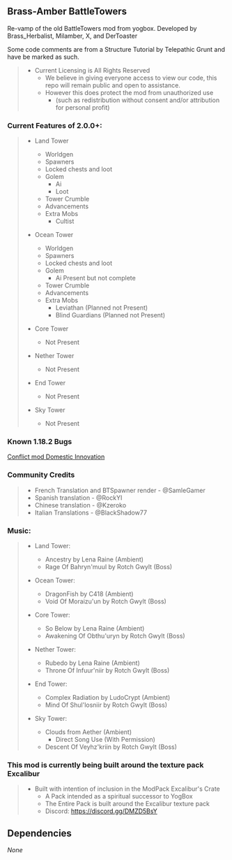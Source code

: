 ## Brass-Amber BattleTowers
Re-vamp of the old BattleTowers mod from yogbox. Developed by Brass_Herbalist, Milamber, X, and DerToaster

Some code comments are from a Structure Tutorial by Telepathic Grunt and have be marked as such.

>- Current Licensing is All Rights Reserved
>   - We believe in giving everyone access to view our code, this repo will remain public and open to assistance. 
>   - However this does protect the mod from unauthorized use 
>     - (such as redistribution without consent and/or attribution for personal profit)

### Current Features of 2.0.0+:

>- Land Tower 
>   - Worldgen
>   - Spawners 
>   - Locked chests and loot 
>   - Golem
>     - Ai
>     - Loot
>   - Tower Crumble
>   - Advancements
>   - Extra Mobs
>     - Cultist 
>
> 
>- Ocean Tower 
>   - Worldgen
>   - Spawners
>   - Locked chests and loot
>   - Golem
>     - Ai Present but not complete
>   - Tower Crumble
>   - Advancements
>   - Extra Mobs
>     - Leviathan (Planned not Present)
>     - Blind Guardians (Planned not Present)
>
> 
>- Core Tower
>   - Not Present
>
> 
>- Nether Tower
>   - Not Present
>
>
>- End Tower
>   - Not Present
>
>
>- Sky Tower
>   - Not Present



### Known 1.18.2 Bugs

[Conflict mod Domestic Innovation](https://github.com/BrassAmber-Mods/Brass_Amber_BattleTowers/issues/81)

### Community Credits

>- French Translation and BTSpawner render - @SamleGamer
>- Spanish translation - @RockYI
>- Chinese translation - @Kzeroko
>- Italian Translations - @BlackShadow77


### Music:
>- Land Tower:
>   - Ancestry by Lena Raine (Ambient)
>   - Rage Of Bahryn'muul by Rotch Gwylt (Boss)
>
> 
>- Ocean Tower:
>   - DragonFish by C418 (Ambient)
>   - Void Of Moraizu'un by Rotch Gwylt (Boss)
>
>
>- Core Tower:
>   - So Below by Lena Raine (Ambient)
>   - Awakening Of Obthu'uryn by Rotch Gwylt (Boss)
>
>
>- Nether Tower:
>   - Rubedo by Lena Raine (Ambient)
>   - Throne Of Infuur'niir by Rotch Gwylt (Boss)
>
>
>- End Tower:
>   - Complex Radiation by LudoCrypt (Ambient)
>   - Mind Of Shul'losniir by Rotch Gwylt (Boss)
>
>
>- Sky Tower:
>   - Clouds from Aether (Ambient)
>     - Direct Song Use (With Permission)
>   - Descent Of Veyhz'kriin by Rotch Gwylt (Boss)


### This mod is currently being built around the texture pack Excalibur
>- Built with intention of inclusion in the ModPack Excalibur's Crate
>   - A Pack intended as a spiritual successor to YogBox 
>   - The Entire Pack is built around the Excalibur texture pack
>   - Discord: https://discord.gg/DMZD5BsY 


## Dependencies

_None_
